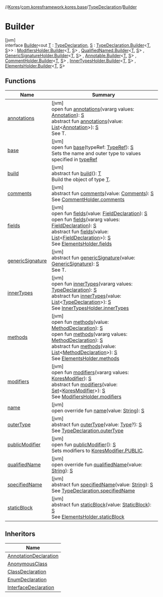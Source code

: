 //[Kores](../../../../index.md)/[com.koresframework.kores.base](../../index.md)/[TypeDeclaration](../index.md)/[Builder](index.md)

# Builder

[jvm]\
interface [Builder](index.md)<out [T](index.md) : [TypeDeclaration](../index.md), [S](index.md) : [TypeDeclaration.Builder](index.md)<[T](index.md), [S](index.md)>> : [ModifiersHolder.Builder](../../-modifiers-holder/-builder/index.md)<[T](index.md), [S](index.md)> , [QualifiedNamed.Builder](../../-qualified-named/-builder/index.md)<[T](index.md), [S](index.md)> , [GenericSignatureHolder.Builder](../../-generic-signature-holder/-builder/index.md)<[T](index.md), [S](index.md)> , [Annotable.Builder](../../-annotable/-builder/index.md)<[T](index.md), [S](index.md)> , [CommentHolder.Builder](../../../com.koresframework.kores.base.comment/-comment-holder/-builder/index.md)<[T](index.md), [S](index.md)> , [InnerTypesHolder.Builder](../../-inner-types-holder/-builder/index.md)<[T](index.md), [S](index.md)> , [ElementsHolder.Builder](../../-elements-holder/-builder/index.md)<[T](index.md), [S](index.md)>

## Functions

| Name | Summary |
|---|---|
| [annotations](../../-annotable/-builder/annotations.md) | [jvm]<br>open fun [annotations](../../-annotable/-builder/annotations.md)(vararg values: [Annotation](../../-annotation/index.md)): [S](index.md)<br>abstract fun [annotations](../../-annotable/-builder/annotations.md)(value: [List](https://kotlinlang.org/api/latest/jvm/stdlib/kotlin.collections/-list/index.html)<[Annotation](../../-annotation/index.md)>): [S](index.md)<br>See T. |
| [base](base.md) | [jvm]<br>open fun [base](base.md)(typeRef: [TypeRef](../../../com.koresframework.kores.type/-type-ref/index.md)): [S](index.md)<br>Sets the name and outer type to values specified in [typeRef](base.md) |
| [build](../../../com.koresframework.kores.builder/-builder/build.md) | [jvm]<br>abstract fun [build](../../../com.koresframework.kores.builder/-builder/build.md)(): [T](index.md)<br>Build the object of type [T](../../../com.koresframework.kores.builder/-builder/index.md). |
| [comments](../../../com.koresframework.kores.base.comment/-comment-holder/-builder/comments.md) | [jvm]<br>abstract fun [comments](../../../com.koresframework.kores.base.comment/-comment-holder/-builder/comments.md)(value: [Comments](../../../com.koresframework.kores.base.comment/-comments/index.md)): [S](index.md)<br>See [CommentHolder.comments](../../../com.koresframework.kores.base.comment/-comment-holder/comments.md) |
| [fields](../../-elements-holder/-builder/fields.md) | [jvm]<br>open fun [fields](../../-elements-holder/-builder/fields.md)(value: [FieldDeclaration](../../-field-declaration/index.md)): [S](index.md)<br>open fun [fields](../../-elements-holder/-builder/fields.md)(vararg values: [FieldDeclaration](../../-field-declaration/index.md)): [S](index.md)<br>abstract fun [fields](../../-elements-holder/-builder/fields.md)(value: [List](https://kotlinlang.org/api/latest/jvm/stdlib/kotlin.collections/-list/index.html)<[FieldDeclaration](../../-field-declaration/index.md)>): [S](index.md)<br>See [ElementsHolder.fields](../../-elements-holder/fields.md) |
| [genericSignature](../../-generic-signature-holder/-builder/generic-signature.md) | [jvm]<br>abstract fun [genericSignature](../../-generic-signature-holder/-builder/generic-signature.md)(value: [GenericSignature](../../../com.koresframework.kores.generic/-generic-signature/index.md)): [S](index.md)<br>See T. |
| [innerTypes](../../-inner-types-holder/-builder/inner-types.md) | [jvm]<br>open fun [innerTypes](../../-inner-types-holder/-builder/inner-types.md)(vararg values: [TypeDeclaration](../index.md)): [S](index.md)<br>abstract fun [innerTypes](../../-inner-types-holder/-builder/inner-types.md)(value: [List](https://kotlinlang.org/api/latest/jvm/stdlib/kotlin.collections/-list/index.html)<[TypeDeclaration](../index.md)>): [S](index.md)<br>See [InnerTypesHolder.innerTypes](../../-inner-types-holder/inner-types.md) |
| [methods](../../-elements-holder/-builder/methods.md) | [jvm]<br>open fun [methods](../../-elements-holder/-builder/methods.md)(value: [MethodDeclaration](../../-method-declaration/index.md)): [S](index.md)<br>open fun [methods](../../-elements-holder/-builder/methods.md)(vararg values: [MethodDeclaration](../../-method-declaration/index.md)): [S](index.md)<br>abstract fun [methods](../../-elements-holder/-builder/methods.md)(value: [List](https://kotlinlang.org/api/latest/jvm/stdlib/kotlin.collections/-list/index.html)<[MethodDeclaration](../../-method-declaration/index.md)>): [S](index.md)<br>See [ElementsHolder.methods](../../-elements-holder/methods.md) |
| [modifiers](../../-modifiers-holder/-builder/modifiers.md) | [jvm]<br>open fun [modifiers](../../-modifiers-holder/-builder/modifiers.md)(vararg values: [KoresModifier](../../-kores-modifier/index.md)): [S](index.md)<br>abstract fun [modifiers](../../-modifiers-holder/-builder/modifiers.md)(value: [Set](https://kotlinlang.org/api/latest/jvm/stdlib/kotlin.collections/-set/index.html)<[KoresModifier](../../-kores-modifier/index.md)>): [S](index.md)<br>See [ModifiersHolder.modifiers](../../-modifiers-holder/modifiers.md) |
| [name](../../-qualified-named/-builder/name.md) | [jvm]<br>open override fun [name](../../-qualified-named/-builder/name.md)(value: [String](https://kotlinlang.org/api/latest/jvm/stdlib/kotlin/-string/index.html)): [S](index.md) |
| [outerType](outer-type.md) | [jvm]<br>abstract fun [outerType](outer-type.md)(value: [Type](https://docs.oracle.com/javase/8/docs/api/java/lang/reflect/Type.html)?): [S](index.md)<br>See [TypeDeclaration.outerType](../outer-type.md) |
| [publicModifier](../../-modifiers-holder/-builder/public-modifier.md) | [jvm]<br>open fun [publicModifier](../../-modifiers-holder/-builder/public-modifier.md)(): [S](index.md)<br>Sets modifiers to [KoresModifier.PUBLIC](../../-kores-modifier/-p-u-b-l-i-c/index.md). |
| [qualifiedName](qualified-name.md) | [jvm]<br>open override fun [qualifiedName](qualified-name.md)(value: [String](https://kotlinlang.org/api/latest/jvm/stdlib/kotlin/-string/index.html)): [S](index.md) |
| [specifiedName](specified-name.md) | [jvm]<br>abstract fun [specifiedName](specified-name.md)(value: [String](https://kotlinlang.org/api/latest/jvm/stdlib/kotlin/-string/index.html)): [S](index.md)<br>See [TypeDeclaration.specifiedName](../specified-name.md) |
| [staticBlock](../../-elements-holder/-builder/static-block.md) | [jvm]<br>abstract fun [staticBlock](../../-elements-holder/-builder/static-block.md)(value: [StaticBlock](../../-static-block/index.md)): [S](index.md)<br>See [ElementsHolder.staticBlock](../../-elements-holder/static-block.md) |

## Inheritors

| Name |
|---|
| [AnnotationDeclaration](../../-annotation-declaration/-builder/index.md) |
| [AnonymousClass](../../-anonymous-class/-builder/index.md) |
| [ClassDeclaration](../../-class-declaration/-builder/index.md) |
| [EnumDeclaration](../../-enum-declaration/-builder/index.md) |
| [InterfaceDeclaration](../../-interface-declaration/-builder/index.md) |
